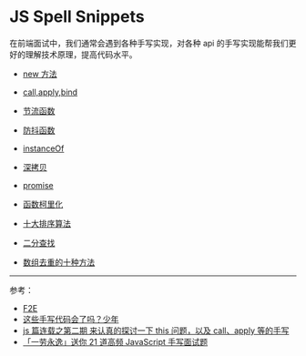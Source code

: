 # JS Spell Snippets

在前端面试中，我们通常会遇到各种手写实现，对各种 api 的手写实现能帮我们更好的理解技术原理，提高代码水平。

- [new 方法](src/new.js)
- [call,apply,bind](src/call_apply_bind.js)
- [节流函数](src/throttle.js)
- [防抖函数](src/debounce.js)
- [instanceOf](src/instanceOf.js)
- [深拷贝](src/deepClone.js)
- [promise](src/promise.js)
- [函数柯里化](src/curry.js)

- [十大排序算法](src/sort.js)
- [二分查找](src/binary_serach.js)
- [数组去重的十种方法](src/array.js)

---

参考：

- [F2E](https://github.com/zhoushaw/F2E/blob/master/requestion/js.md#%E6%89%8B%E5%86%99%E5%87%BD%E6%95%B0)
- [这些手写代码会了吗？少年](https://juejin.im/post/6856419501777846279)
- [js 篇连载之第二期 来认真的探讨一下 this 问题，以及 call、apply 等的手写](https://juejin.im/post/6857538942258905102)
- [「一劳永逸」送你 21 道高频 JavaScript 手写面试题](https://juejin.im/post/6855129007852093453)
